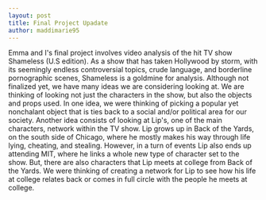 ```yaml
---
layout: post
title: Final Project Upadate
author: maddimarie95
---
```


Emma and I's final project involves video analysis of the hit TV show Shameless (U.S edition). As a show that has taken Hollywood by 
storm, with its seemingly endless controversial topics, crude language, and borderline pornographic scenes, Shameless is a goldmine 
for analysis. Although not finalized yet, we have many ideas we are considering looking at. 
We are thinking of looking not just the characters in the show, but also the objects and props used. In one idea, we were thinking 
of picking a popular yet nonchalant object that is ties back to a social and/or political area for our society. Another idea consists 
of looking at Lip's, one of the main characters, network within the TV show. Lip grows up in Back of the Yards, on the south side of 
Chicago, where he mostly makes his way through life lying, cheating, and stealing. However, in a turn of events Lip also ends up 
attending MIT, where he links a whole new type of character set to the show. But, there are also characters that Lip meets at college
from Back of the Yards. We were thinking of creating a network for Lip to see how his life at college relates back or comes in full circle with the people he meets at college. 
